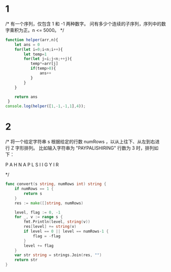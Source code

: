 # 1
/*
有一个序列，仅包含 1 和 -1 两种数字。
问有多少个连续的子序列，序列中的数字乘积为正。n <= 5000。
*/
```js
function helper(arr,n){
    let ans = 0
    for(let i=0;i<n;i++){
        let temp=1
        for(let j=i;j<n;++j){
           temp*=arr[j]
           if(temp>0){
               ans++
           }
        }
    }

    return ans
 }
console.log(helper([1,-1,-1,1],4));
```

# 2
/*
将一个给定字符串 s 根据给定的行数 numRows ，以从上往下、从左到右进行 Z 字形排列。
比如输入字符串为 "PAYPALISHIRING" 行数为 3 时，排列如下：

P   A   H   N
A P L S I I G
Y   I   R

*/
```go
func convert(s string, numRows int) string {
	if numRows == 1 {
		return s
	}
	res := make([]string, numRows)

	level, flag := 0, -1
	for _, v := range s {
		fmt.Println(level, string(v))
		res[level] += string(v)
		if level == 0 || level == numRows-1 {
			flag = -flag
		}
		level += flag
	}
	var str string = strings.Join(res, "")
	return str
}
```
